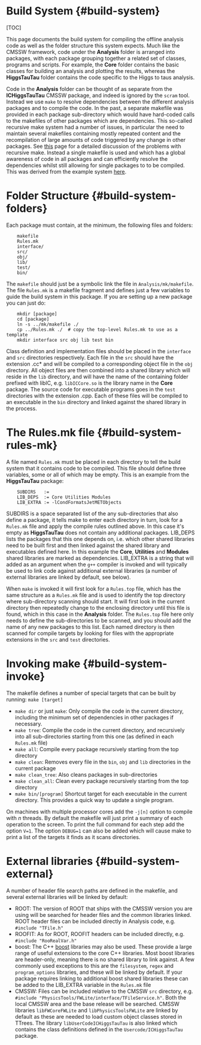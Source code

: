 Build System {#build-system}
============

[TOC]

This page documents the build system for compiling the offline analysis code as well as the folder structure this system expects. Much like the CMSSW framework, code under the **Analysis** folder is arranged into packages, with each package grouping together a related set of classes, programs and scripts. For example, the **Core** folder contains the basic classes for building an analysis and plotting the results, whereas the **HiggsTauTau** folder contains the code specific to the Higgs to taus analysis. 

Code in the **Analysis** folder can be thought of as separate from the **ICHiggsTauTau** CMSSW package, and indeed is ignored by the `scram` tool. Instead we use  `make` to resolve dependencies between the different analysis packages and to compile the code. In the past, a separate makefile was provided in each package sub-directory which would have hard-coded calls to the makefiles of other packages which are dependencies. This so-called recursive make system had a number of issues, in particular the need to maintain several makefiles containing mostly repeated content and the recompilation of large amounts of code triggered by any change in other packages. See [this](http://aegis.sourceforge.net/auug97.pdf) page for a detailed discussion of the problems with recursive make. Instead a single makefile is used and which has a global awareness of code in all packages and can efficiently resolve the dependencies whilst still allowing for single packages to to be compiled. This was derived from the example system [here](https://github.com/aostruszka/nonrec-make).

Folder Structure {#build-system-folders}
================

Each package must contain, at the minimum, the following files and folders:

		makefile
		Rules.mk
		interface/
		src/
		obj/
		lib/
		test/
		bin/

The `makefile` should just be a symbolic link the file in `Analysis/mk/makefile`. The file `Rules.mk` is a makefile fragment and defines just a few variables to guide the build system in this package.  If you are setting up a new package you can just do:

		mkdir [package]
		cd [package]
		ln -s ../mk/makefile ./
		cp ../Rules.mk ./  # copy the top-level Rules.mk to use as a template
		mkdir interface src obj lib test bin

Class definition and implementation files should be placed in the `interface` and `src` directories respectively. Each file in the `src` should have the extension .cc* and will be compiled to a corresponding object file in the `obj` directory.  All object files are then combined into a shared library which will reside in the `lib` directory, and will have the name of the containing folder prefixed with libIC, e.g. `libICCore.so` is the library name in the **Core** package. The source code for executable programs goes in the `test` directories with the extension .cpp. Each of these files will be compiled to an executable in the `bin` directory and linked against the shared library in the process. 

The Rules.mk file  {#build-system-rules-mk}
=================
A file named `Rules.mk` must be placed in each directory to tell the build system that it contains code to be compiled. This file should define three variables, some or all of which may be empty. This is an example from the **HiggsTauTau** package:

		SUBDIRS   :=
		LIB_DEPS  := Core Utilities Modules
		LIB_EXTRA := -lCondFormatsJetMETObjects

SUBDIRS is a space separated list of the any sub-directories that also define a package, it tells make to enter each directory in turn, look for a `Rules.mk` file and apply the compile rules outlined above. In this case it's empty as **HiggsTauTau** does not contain any additional packages. LIB_DEPS lists the packages that this one depends on, i.e. which other shared libraries need to be built first and then linked against the shared library and executables defined here. In this example the **Core**, **Utilities** and **Modules** shared libraries are marked as dependencies. LIB_EXTRA is a string that will added as an argument when the `g++` compiler is invoked and will typically be used to link code against additional external libraries (a number of external libraries are linked by default, see below). 

When `make` is invoked it will first look for a `Rules.top` file, which has the same structure as a `Rules.mk` file and is used to identify the top directory where sub-directory scanning should start. It will first look in the current directory then repeatedly change to the enclosing directory until this file is found, which in this case in the **Analysis** folder. The `Rules.top` file here only needs to define the sub-directories to be scanned, and you should add the name of any new packages to this list. Each named directory is then scanned for compile targets by looking for files with the appropriate extensions in the `src` and `test` directories.

Invoking make {#build-system-invoke}
=============

The makefile defines a number of special targets that can be built by running: `make [target]`

 * `make dir` or just `make`: Only compile the code in the current directory, including the minimum set of dependencies in other packages if necessary.
 * `make tree`: Compile the code in the current directory, and recursively into all sub-directories starting from this one (as defined in each `Rules.mk` file)
 * `make all`: Compile every package recursively starting from the top directory
 * `make clean`: Removes every file in the `bin`, `obj` and `lib` directories in the current package
 * `make clean_tree`: Also cleans packages in sub-directories
 * `make clean_all`: Clean every package recursively starting from the top directory
 * `make bin/[program]` Shortcut target for each executable in the current directory. This provides a quick way to update a single program.

 On machines with multiple processor cores add the `-j[n]` option to compile with *n* threads. By default the makefile will just print a summary of each operation to the screen. To print the full command for each step add the option `V=1`. The option `DEBUG=1` can also be added which will cause make to print a list of the targets it finds as it scans directories.


External libraries {#build-system-external}
==================

A number of header file search paths are defined in the makefile, and several external libraries will be linked by default:

 * ROOT: The version of ROOT that ships with the CMSSW version you are using will be searched for header files and the common libraries linked. ROOT header files can be included directly in Analysis code, e.g. `#include "TFile.h"`
 * ROOFIT: As for ROOT, ROOFIT headers can be included directly, e.g. `#include "RooRealVar.h"`
 * boost: The C++ [boost](http://www.boost.org) libraries may also be used. These provide a large range of useful extensions to the core C++ libraries. Most boost libraries are header-only, meaning there is no shared library to link against. A few commonly used exceptions to this are the `filesystem`, `regex` and `program_options` libraries, and these will be linked by default. If your package requires linking to additional boost shared libraries these can be added to the LIB_EXTRA variable in the `Rules.mk` file
 * CMSSW: Files can be included relative to the CMSSW `src` directory, e.g. `#include "PhysicsTools/FWLite/interface/TFileService.h"`. Both the local CMSSW area and the base release will be searched. CMSSW libraries `libFWCoreFWLite` and `libPhysicsToolsFWLite` are linked by default as these are needed to load custom object classes stored in TTrees. The library `libUserCodeICHiggsTauTau` is also linked which contains the class definitions defined in the `Usercode/ICHiggsTauTau` package.



